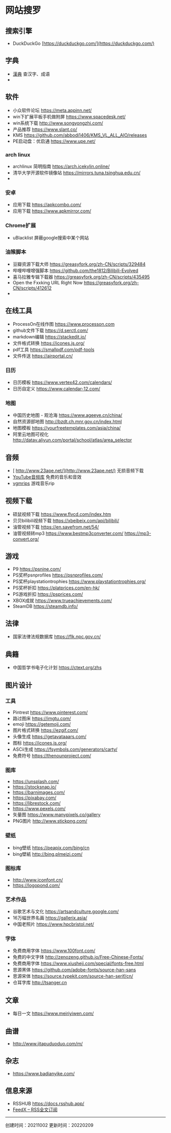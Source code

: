 #  网站搜罗

## 搜索引擎

- DuckDuckGo [https://duckduckgo.com/](https://duckduckgo.com/)

## 字典
- [漢典](https://www.zdic.net/) 查汉字、成语
- 

## 软件

- 小众软件论坛 https://meta.appinn.net/
- win下扩展平板手机做附屏 https://www.spacedesk.net/
- win系统下载 http://www.songyongzhi.com/
- 产品推荐 https://www.slant.co/
- KMS https://github.com/abbodi1406/KMS_VL_ALL_AIO/releases
- PE启动盘：优启通 https://www.upe.net/

### arch linux
- archlinux 简明指南 https://arch.icekylin.online/
- 清华大学开源软件镜像站 https://mirrors.tuna.tsinghua.edu.cn/
- 
### 安卓

- 应用下载 https://apkcombo.com/
- 应用下载 https://www.apkmirror.com/


### Chrome扩展

- uBlacklist 屏蔽google搜索中某个网站

### 油猴脚本

- 豆瓣资源下载大师 https://greasyfork.org/zh-CN/scripts/329484
- 哔哩哔哩增强脚本 https://github.com/the1812/Bilibili-Evolved
- 喜马拉雅专辑下载器 https://greasyfork.org/zh-CN/scripts/435495
- Open the Fxxking URL Right Now https://greasyfork.org/zh-CN/scripts/412612
- 
## 在线工具


- ProcessOn在线作图 https://www.processon.com
- github文件下载 https://d.serctl.com/
- markdown编辑 https://stackedit.io/
- 文件格式转换 https://icones.js.org/
- pdf工具 https://smallpdf.com/pdf-tools
- 文件传送 https://airportal.cn/

### 日历

- 日历模板 https://www.vertex42.com/calendars/
- 日历自定义 https://www.calendar-12.com/


### 地图

- 中国历史地图 - 观沧海 https://www.ageeye.cn/china/
- 自然资源部地图 http://bzdt.ch.mnr.gov.cn/index.html
- 地图模板 https://yourfreetemplates.com/asia/china/
- 阿里云地图可视化 http://datav.aliyun.com/portal/school/atlas/area_selector


## 音频

- [ http://www.23ape.net/](http://www.23ape.net/) 无损音频下载
- [YouTube音频库](https://www.youtube.com/audiolibrary/music) 免费的音乐和音效
- [vgmrips](https://vgmrips.net/) 游戏音乐rip

## 视频下载

- 硕鼠视频下载 https://www.flvcd.com/index.htm
- 贝贝bilibili视频下载 https://xbeibeix.com/api/bilibili/
- 油管视频下载 https://en.savefrom.net/54/
- 油管视频转mp3 https://www.bestmp3converter.com/ https://mp3-convert.org/

## 游戏

- P9 https://psnine.com/
- PS奖杯psnprofiles https://psnprofiles.com/
- PS奖杯playstationtrophies https://www.playstationtrophies.org/
- PS奖杯折扣 https://platprices.com/en-hk/
- PS游戏折扣 https://psprices.com/
- XBOX成就 https://www.trueachievements.com/
- SteamDB https://steamdb.info/

## 法律

- 国家法律法规数据库 https://flk.npc.gov.cn/

## 典籍

- 中国哲学书电子化计划 https://ctext.org/zhs


## 图片设计

### 工具
- Pintrest https://www.pinterest.com/
- 路过图床 https://imgtu.com/
- emoji https://getemoji.com/
- 图片格式转换 https://ezgif.com/
- 头像生成 https://getavataaars.com/
- 图标 https://icones.js.org/
- ASCii生成 https://fsymbols.com/generators/carty/
- 免费符号 https://thenounproject.com/

### 图库

- https://unsplash.com/
- https://stocksnap.io/
- https://barnimages.com/
- https://pixabay.com/
- https://librestock.com/
- https://www.pexels.com/
- 矢量图 https://www.manypixels.co/gallery
- PNG图片 http://www.stickpng.com/

### 壁纸
- bing壁纸 https://peapix.com/bing/cn
- bing壁紙 http://bing.plmeizi.com/

### 图标库

- http://www.iconfont.cn/
- https://logopond.com/

### 艺术作品
- 谷歌艺术与文化 https://artsandculture.google.com/
- 16万幅世界名画 https://gallerix.asia/
- 中国老照片 https://www.hpcbristol.net/

### 字体

- 免费商用字体 https://www.100font.com/
- 免费的中文字体 http://zenozeng.github.io/Free-Chinese-Fonts/
- 免费商用字体 https://www.xiusheji.com/special/fonts-free.html
- 思源黑体 https://github.com/adobe-fonts/source-han-sans
- 思源宋体 https://source.typekit.com/source-han-serif/cn/
- 仓耳字库 http://tsanger.cn


## 文章

- 每日一文 https://www.meiriyiwen.com/


## 曲谱

- http://www.jitapuduoduo.com/m/

## 杂志

-  https://www.badianyike.com/

##  信息来源

- RSSHUB https://docs.rsshub.app/
- [FeedX – RSS全文订阅](https://feedx.net/)




---

创建时间：20211002
更新时间：20220209
